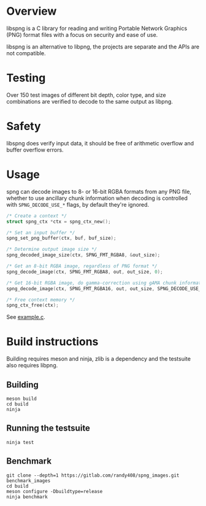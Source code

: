 # Overview

libspng is a C library for reading and writing Portable Network Graphics (PNG) 
format files with a focus on security and ease of use.

libspng is an alternative to libpng, the projects are separate and the APIs are
not compatible.

# Testing

Over 150 test images of different bit depth, color type, and size combinations 
are verified to decode to the same output as libpng.

# Safety

libspng does verify input data, it should be free of arithmetic overflow and buffer 
overflow errors.

# Usage

spng can decode images to 8- or 16-bit RGBA formats from any PNG file, whether to use
ancillary chunk information when decoding is controlled with `SPNG_DECODE_USE_*` flags,
by default they're ignored.

```c
/* Create a context */
struct spng_ctx *ctx = spng_ctx_new();

/* Set an input buffer */
spng_set_png_buffer(ctx, buf, buf_size);

/* Determine output image size */
spng_decoded_image_size(ctx, SPNG_FMT_RGBA8, &out_size);

/* Get an 8-bit RGBA image, regardless of PNG format */
spng_decode_image(ctx, SPNG_FMT_RGBA8, out, out_size, 0);

/* Get 16-bit RGBA image, do gamma-correction using gAMA chunk information if available.*/
spng_decode_image(ctx, SPNG_FMT_RGBA16, out, out_size, SPNG_DECODE_USE_GAMA);

/* Free context memory */
spng_ctx_free(ctx);
```

See [example.c](https://gitlab.com/randy408/libspng/blob/master/example.c).


# Build instructions

Building requires meson and ninja, zlib is a dependency and the testsuite also 
requires libpng.

## Building
```
meson build
cd build
ninja
```

## Running the testsuite
```
ninja test
```

## Benchmark

```
git clone --depth=1 https://gitlab.com/randy408/spng_images.git benchmark_images
cd build
meson configure -Dbuildtype=release
ninja benchmark
```

